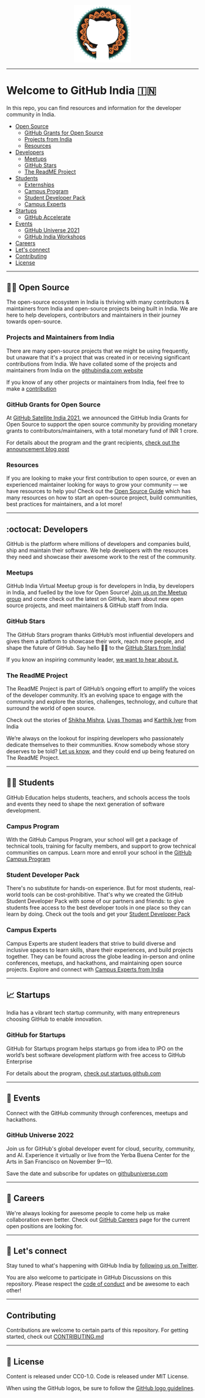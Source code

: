 <p align="center">
<img src="assets/india_invertocat.png" width="150">
</p>

---

# Welcome to GitHub India 🇮🇳

In this repo, you can find resources and information for the developer community in India.

 * [Open Source](#--open-source)
     * [GitHub Grants for Open Source](#github-grants-for-open-source)
     * [Projects from India](#projects-from-india)
     * [Resources](#resources)
* [Developers](#octocat--developers)
     * [Meetups](#meetups)
     * [GitHub Stars](#github-stars)
     * [The ReadME Project](#the-readme-project)
* [Students](#-students)
     * [Externships](#externships)
     * [Campus Program](#campus-program)
     * [Student Developer Pack](#student-developer-pack)
     * [Campus Experts](#campus-experts)
* [Startups](#-startups)
     * [GitHub Accelerate](#github-accelerate)
* [Events](#-events)
     * [GitHub Universe 2021](#github-universe-2021)
     * [GitHub India Workshops](#github-india-workshops)  
* [Careers](#-careers)
* [Let's connect](#-lets-connect)
* [Contributing](#️-contributing)
* [License](#-license)

---

## 🧑‍💻  Open Source

The open-source ecosystem in India is thriving with many contributors & maintainers from India and open-source projects being built in India. We are here to help developers, contributors and maintainers in their journey towards open-source.

### Projects and Maintainers from India

There are many open-source projects that we might be using frequently, but unaware that it's a project that was created in or receiving significant contributions from India. We have collated some of the projects and maintainers from India on the [githubindia.com website](https://githubindia.com)

If you know of any other projects or maintainers from India, feel free to make a [contribution](./CONTRIBUTING.md)

### GitHub Grants for Open Source

At [GitHub Satellite India 2021](https://githubsatellite.com), we announced the GitHub India Grants for Open Source to support the open source community by providing monetary grants to contributors/maintainers, with a total monetary fund of INR 1 crore.

For details about the program and the grant recipients, [check out the announcement blog post](https://github.blog/2021-09-12-recipients-open-source-grants-github-sponsors-india/)


### Resources

If you are looking to make your first contribution to open source, or even an experienced maintainer looking for ways to grow your community — we have resources to help you! Check out the [Open Source Guide](https://opensource.guide) which has many resources on how to start an open-source project, build communities, best practices for maintainers, and a lot more!

---

## :octocat:  Developers

GitHub is the platform where millions of developers and companies build, ship and maintain their software. We help developers with the resources they need and showcase their awesome work to the rest of the community.

### Meetups

GitHub India Virtual Meetup group is for developers in India, by developers in India, and fuelled by the love for Open Source! [Join us on the Meetup group](https://www.meetup.com/GitHub-India/) and come check out the latest on GitHub, learn about new open source projects, and meet maintainers & GitHub staff from India.

### GitHub Stars

The GitHub Stars program thanks GitHub’s most influential developers and gives them a platform to showcase their work, reach more people, and shape the future of GitHub. Say hello 👋🏼 to the [GitHub Stars from India!](https://stars.github.com/profiles/?country=India)

If you know an inspiring community leader, [we want to hear about it.](https://stars.github.com/nominate/)


### The ReadME Project

The ReadME Project is part of GitHub’s ongoing effort to amplify the voices of the developer community. It’s an evolving space to engage with the community and explore the stories, challenges, technology, and culture that surround the world of open source.

Check out the stories of [Shikha Mishra](https://github.com/readme/shikha-mishra), [Liyas Thomas](https://github.com/readme/stories/liyas-thomas) and [Karthik Iyer](https://github.com/readme/stories/karthik-iyer) from India

We’re always on the lookout for inspiring developers who passionately dedicate themselves to their communities. Know somebody whose story deserves to be told? [Let us know](https://github.com/readme/nominate), and they could end up being featured on The ReadME Project.

---

## 🧑‍🎓 Students

GitHub Education helps students, teachers, and schools access the tools and events they need to shape the next generation of software development.

### Campus Program

With the GitHub Campus Program, your school will get a package of technical tools, training for faculty members, and support to grow technical communities on campus. Learn more and enroll your school in the [GitHub Campus Program](https://education.github.com/schools)

### Student Developer Pack

There's no substitute for hands-on experience. But for most students, real-world tools can be cost-prohibitive. That's why we created the GitHub Student Developer Pack with some of our partners and friends: to give students free access to the best developer tools in one place so they can learn by doing. Check out the tools and get your [Student Developer Pack](https://education.github.com/pack)

### Campus Experts

Campus Experts are student leaders that strive to build diverse and inclusive spaces to learn skills, share their experiences, and build projects together. They can be found across the globe leading in-person and online conferences, meetups, and hackathons, and maintaining open source projects. Explore and connect with [Campus Experts from India](https://githubcampus.expert/experts)

---

## 📈 Startups

India has a vibrant tech startup community, with many entrepreneurs choosing GitHub to enable innovation. 

### GitHub for Startups

GitHub for Startups program helps startups go from idea to IPO on the world’s best software development platform with free access to GitHub Enterprise

For details about the program, [check out startups.github.com](https://startups.github.com)

---

## 📢 Events

Connect with the GitHub community through conferences, meetups and hackathons.

### GitHub Universe 2022

Join us for GitHub's global developer event for cloud, security, community, and AI. Experience it virtually or live from the Yerba Buena Center for the Arts in San Francisco on November 9—10. 

Save the date and subscribe for updates on [githubuniverse.com](https://githubuniverse.com)

---

## 💼 Careers

We're always looking for awesome people to come help us make collaboration even better. Check out [GitHub Careers](https://github.com/careers) page for the current open positions are looking for.

---

## 💬 Let's connect

Stay tuned to what's happening with GitHub India by [following us on Twitter](https://twitter.com/GitHubIndia).

You are also welcome to participate in GitHub Discussions on this repository. Please respect the [code of conduct](CODE_OF_CONDUCT.md) and be awesome to each other!

---

## Contributing

Contributions are welcome to certain parts of this repository. For getting started, check out [CONTRIBUTING.md](./CONTRIBUTING.md)

---

## 📜 License

Content is released under CC0-1.0. Code is released under MIT License.

When using the GitHub logos, be sure to follow the [GitHub logo guidelines](https://github.com/logos).
